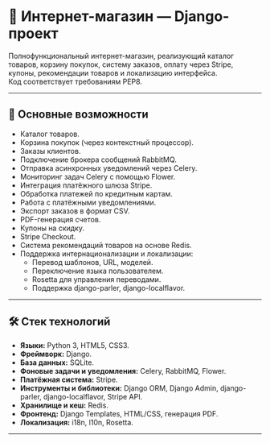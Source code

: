 # 🛒 Интернет-магазин — Django-проект

Полнофункциональный интернет-магазин, реализующий каталог товаров, корзину покупок, систему заказов, оплату через Stripe, купоны, рекомендации товаров и локализацию интерфейса.  
Код соответствует требованиям PEP8.

---

## 🚀 Основные возможности

- Каталог товаров.
- Корзина покупок (через контекстный процессор).
- Заказы клиентов.
- Подключение брокера сообщений RabbitMQ.
- Отправка асинхронных уведомлений через Celery.
- Мониторинг задач Celery с помощью Flower.
- Интеграция платёжного шлюза Stripe.
- Обработка платежей по кредитным картам.
- Работа с платёжными уведомлениями.
- Экспорт заказов в формат CSV.
- PDF-генерация счетов.
- Купоны на скидку.
- Stripe Checkout.
- Система рекомендаций товаров на основе Redis.
- Поддержка интернационализации и локализации:
  - Перевод шаблонов, URL, моделей.
  - Переключение языка пользователем.
  - Rosetta для управления переводами.
  - Поддержка django-parler, django-localflavor.

---

## 🛠 Стек технологий

- **Языки:** Python 3, HTML5, CSS3.
- **Фреймворк:** Django.
- **База данных:** SQLite.
- **Фоновые задачи и уведомления:** Celery, RabbitMQ, Flower.
- **Платёжная система:** Stripe.
- **Инструменты и библиотеки:** Django ORM, Django Admin, django-parler, django-localflavor, Stripe API.
- **Хранилище и кеш:** Redis.
- **Фронтенд:** Django Templates, HTML/CSS, генерация PDF.
- **Локализация:** i18n, l10n, Rosetta.

---